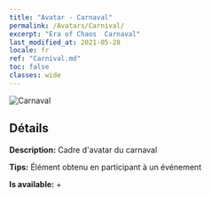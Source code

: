 ```yaml
---
title: "Avatar - Carnaval"
permalink: /Avatars/Carnival/
excerpt: "Era of Chaos  Carnaval"
last_modified_at: 2021-05-28
locale: fr
ref: "Carnival.md"
toc: false
classes: wide
---
```

 ![Carnaval](/images/a/avatarFrame_95.png)

## Détails

 **Description:** Cadre d'avatar du carnaval 

 **Tips:** Élément obtenu en participant à un événement 

 **Is available:**  + 

